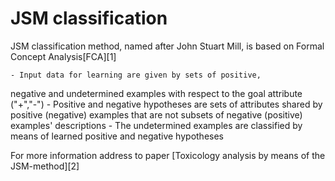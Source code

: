 JSM classification
========================

JSM classification method, named after John Stuart Mill, is based on Formal Concept Analysis[FCA][1]

	- Input data for learning are given by sets of positive,
negative and undetermined examples with respect to the goal
attribute ("+","-")
	- Positive and negative hypotheses are sets of attributes shared by positive (negative) examples that are not subsets of negative (positive) examples' descriptions
	- The undetermined examples are classified by means of learned positive and negative hypotheses

For more information address to paper [Toxicology analysis by means of the JSM-method][2]

[FCA]:http://en.wikipedia.org/wiki/Formal_concept_analysis
[Toxicology analysis by means of the JSM-method]:http://www.hse.ru/data/2013/02/20/1306849967/2003_Toxicology%20analysis%20by%20means%20of%20the%20JSM-method.pdf
